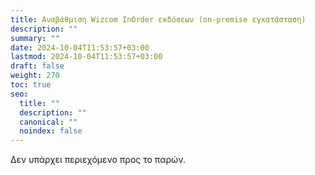 ```yaml
---
title: Αναβάθμιση Wizcom InOrder εκδόσεων (on-premise εγκατάσταση)
description: ""
summary: ""
date: 2024-10-04T11:53:57+03:00
lastmod: 2024-10-04T11:53:57+03:00
draft: false
weight: 270
toc: true
seo:
  title: ""
  description: ""
  canonical: ""
  noindex: false
---
```

Δεν υπάρχει περιεχόμενο προς το παρών.
